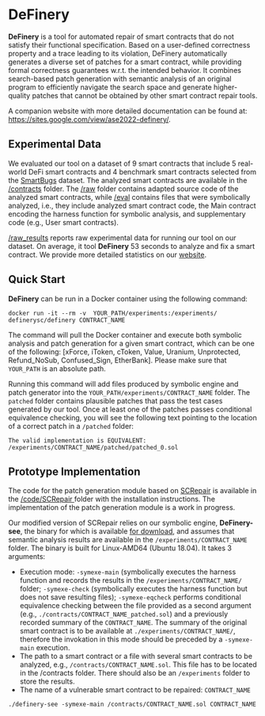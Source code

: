 # DeFinery

**DeFinery** is a tool for automated repair of smart contracts that do not satisfy their functional specification. Based on a user-defined correctness property and a trace leading to its violation, DeFinery automatically generates a diverse set of patches for a smart contract, while providing formal
correctness guarantees w.r.t. the intended behavior. It combines search-based patch generation with semantic analysis of an original program to efficiently navigate the search space and generate higher-quality patches that cannot be obtained by other smart contract repair tools.

A companion website with more detailed documentation can be found at: https://sites.google.com/view/ase2022-definery/.

## Experimental Data

We evaluated our tool on a dataset of 9 smart contracts that include 5 real-world DeFi smart contracts and 4 benchmark smart contracts selected from the [SmartBugs](https://github.com/smartbugs/smartbugs) dataset. The analyzed smart contracts are available in the [/contracts](https://github.com/definery-sc/DeFinery/tree/main/contracts) folder. The [/raw](https://github.com/definery-sc/DeFinery/tree/main/contracts/eval) folder contains adapted source code of the analyzed smart contracts, while [/eval](https://github.com/definery-sc/DeFinery/tree/main/contracts/eval) contains files that were symbolically analyzed, i.e., they include analyzed smart contract code, the Main contract encoding the harness function for symbolic analysis, and supplementary code (e.g., User smart contracts).

[/raw_results](https://github.com/definery-sc/DeFinery/tree/main/raw_results) reports raw experimental data for running our tool on our dataset. On average, it tool **DeFinery** 53 seconds to analyze and fix a smart contract. We provide more detailed statistics on our [website](https://sites.google.com/view/ase2022-definery/).

## Quick Start

**DeFinery** can be run in a Docker container using the following command:

`docker run -it --rm -v  YOUR_PATH/experiments:/experiments/ definerysc/definery CONTRACT_NAME`

The command will pull the Docker container and execute both symbolic analysis and patch generation for a given smart contract, which can be one of the following: [xForce, iToken, cToken, Value, Uranium, Unprotected, Refund_NoSub, Confused_Sign, EtherBank]. Please make sure that `YOUR_PATH` is an absolute path.

Running this command will add files produced by symbolic engine and patch generator into the `YOUR_PATH/experiments/CONTRACT_NAME` folder. The `patched` folder contains plausible patches that pass the test cases generated by our tool. Once at least one of the patches passes conditional equivalence checking, you will see the following text pointing to the location of a correct patch in a <code>/patched</code> folder:

`The valid implementation is EQUIVALENT: /experiments/CONTRACT_NAME/patched/patched_0.sol`

## Prototype Implementation

The code for the patch generation module based on [SCRepair](https://github.com/xiaoly8/SCRepair) is available in the [/code/SCRepair ](https://github.com/definery-sc/DeFinery/tree/main/code/SCRepair) folder with the installation instructions. The implementation of the patch generation module is a work in progress.

Our modified version of SCRepair relies on our symbolic engine, **DeFinery-see**, the binary for which is available [for download](https://drive.google.com/file/d/1eDVyjNiSIqzFPpMXj0bTFRKAxTHkzsVY/view), and assumes that semantic analysis results are available in the `/experiments/CONTRACT_NAME` folder. The binary is built for Linux-AMD64 (Ubuntu 18.04). It takes 3 arguments:

* Execution mode:  `-symexe-main` (symbolically executes the harness function and records the results in the `/experiments/CONTRACT_NAME/` folder;  `-symexe-check` (symbolically executes the harness function but does not save resulting files); `-symexe-eqcheck` performs conditional equivalence checking between the file provided as a second argument (e.g., `./contracts/CONTRACT_NAME_patched.sol`) and a previously recorded summary of the `CONTRACT_NAME`. The summary of the original smart contract is to be available at `./experiments/CONTRACT_NAME/`, therefore the invokation in this mode should be preceded by a `-symexe-main` execution.
* The path to a smart contract or a file with several smart contracts to be analyzed, e.g., `/contracts/CONTRACT_NAME.sol`. This file has to be located in the /contracts folder. There should also be an `/experiments` folder to store the results.
* The name of a vulnerable smart contract to be repaired: `CONTRACT_NAME`

`./definery-see -symexe-main /contracts/CONTRACT_NAME.sol CONTRACT_NAME`
